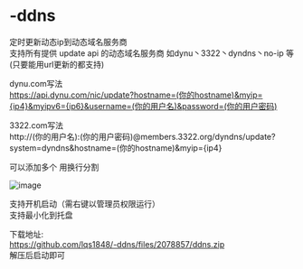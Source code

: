 # -ddns
定时更新动态ip到动态域名服务商<br>
支持所有提供 update api 的动态域名服务商 如dynu丶3322丶dyndns丶no-ip 等(只要能用url更新的都支持)<br>


dynu.com写法<br>
https://api.dynu.com/nic/update?hostname=(你的hostname)&myip={ip4}&myipv6={ip6}&username=(你的用户名)&password=(你的用户密码)<br>

3322.com写法<br>
http://(你的用户名):(你的用户密码)@members.3322.org/dyndns/update?system=dyndns&hostname=(你的hostname)&myip={ip4}<br>

可以添加多个 用换行分割<br>

![image](https://raw.githubusercontent.com/lqs1848/-ddns/master/info/layout.png)

支持开机启动（需右键以管理员权限运行）<br>
支持最小化到托盘<br>


下载地址:<br>
https://github.com/lqs1848/-ddns/files/2078857/ddns.zip<br>
解压后启动即可<br>

